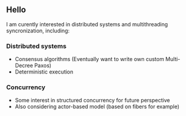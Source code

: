 ## Hello 
I am curently interested in distributed systems and multithreading syncronization, including:
### Distributed systems
- Consensus algorithms (Eventually want to write own custom Multi-Decree Paxos)
- Deterministic execution
### Concurrency
+ Some interest in structured concurrency for future perspective
+ Also considering actor-based model (based on fibers for example)
